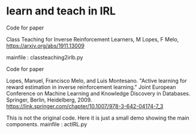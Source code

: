 # learn and teach in IRL

Code for paper

Class Teaching for Inverse Reinforcement Learners, M Lopes, F Melo, https://arxiv.org/abs/1911.13009

mainfile : classteaching2irlb.py

Code for paper

Lopes, Manuel, Francisco Melo, and Luis Montesano. "Active learning for reward estimation in inverse reinforcement learning." Joint European Conference on Machine Learning and Knowledge Discovery in Databases. Springer, Berlin, Heidelberg, 2009.
https://link.springer.com/chapter/10.1007/978-3-642-04174-7_3

This is not the original code. Here it is just a small demo showing the main components.
mainfile : actIRL.py
